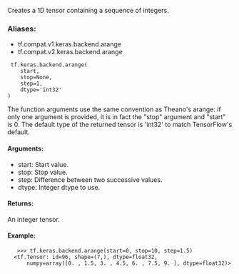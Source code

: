Creates a 1D tensor containing a sequence of integers.
### Aliases:
- tf.compat.v1.keras.backend.arange
- tf.compat.v2.keras.backend.arange

```
 tf.keras.backend.arange(
    start,
    stop=None,
    step=1,
    dtype='int32'
)
```
The function arguments use the same convention as Theano's arange: if only one argument is provided, it is in fact the "stop" argument and "start" is 0.
The default type of the returned tensor is 'int32' to match TensorFlow's default.
#### Arguments:
- start: Start value.
- stop: Stop value.
- step: Difference between two successive values.
- dtype: Integer dtype to use.
#### Returns:
An integer tensor.
#### Example:

```
   >>> tf.keras.backend.arange(start=0, stop=10, step=1.5)
  <tf.Tensor: id=96, shape=(7,), dtype=float32,
      numpy=array([0. , 1.5, 3. , 4.5, 6. , 7.5, 9. ], dtype=float32)>
```
